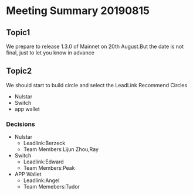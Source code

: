 # Meeting Summary 20190815
## Topic1
We prepare to release 1.3.0 of Mainnet on 20th August.But the date is not final, just to let you know in advance

## Topic2
We should start to build circle and select the LeadLink
Recommend Circles
* Nulstar
* Switch
* app wallet

### Decisions

- Nulstar
  - Leadlink:Berzeck
  - Team Members:Lijun Zhou,Ray
- Switch
  - Leadlink:Edward
  - Team Members:Peak
- APP Wallet
  - Leadlink:Angel
  - Team Memebers:Tudor


